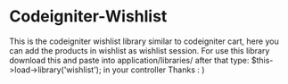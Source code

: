 # Codeigniter-Wishlist
This is the codeigniter wishlist library similar to codeigniter cart, here you can add the products in wishlist as wishlist session. For use this library download this and paste into application/libraries/ after that type: $this->load->library('wishlist'); in your controller Thanks : )
